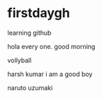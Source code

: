 # firstdaygh
learning github

hola every one.
good morning

vollyball
 
harsh kumar i am a good boy
 
naruto uzumaki


